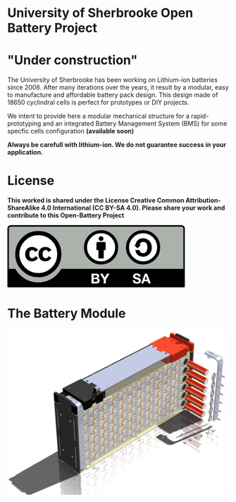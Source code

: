 # University of Sherbrooke Open Battery Project
# "Under construction"

The University of Sherbrooke has been working on Lithium-ion batteries since 2008. After many iterations over the years, it result by a modular, easy to manufacture and affordable battery pack design. This design made of 18650 cyclindral cells is perfect for prototypes or DIY projects.

We intent to provide here a modular mechanical structure for a rapid-prototyping and an integrated Battery Management System (BMS) for some specfic cells configuration <b>(available soon)<b> 

<b> Always be carefull with lithium-ion. We do not guarantee success in your application. <b>

# License
This worked is shared under the License Creative Common Attribution-ShareAlike 4.0 International (CC BY-SA 4.0). Please share your work and contribute to this Open-Battery Project

 <img src="by-sa.png" alt="By-Sa" class="center">

# The Battery Module

<img src="Module_EMUS.png" alt="Module" class="center">
